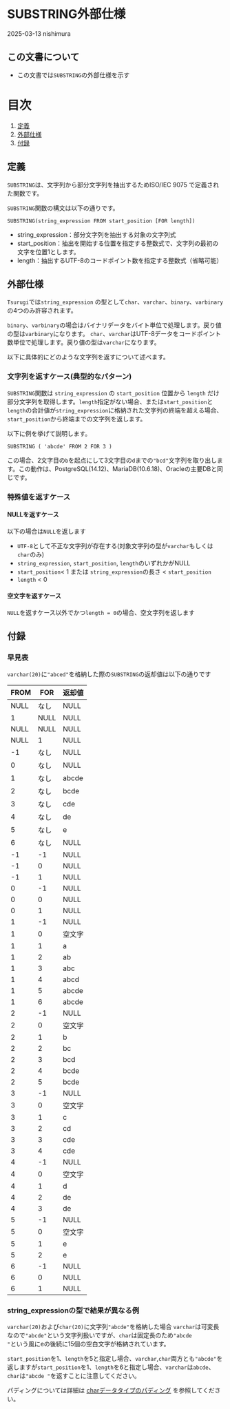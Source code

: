 # SUBSTRING外部仕様

2025-03-13 nishimura

## この文書について

* この文書では`SUBSTRING`の外部仕様を示す

# 目次

1. [定義](#定義)
2. [外部仕様](#外部仕様)
3. [付録](#付録)

## 定義

`SUBSTRING`は、文字列から部分文字列を抽出するためISO/IEC 9075 で定義された関数です。


`SUBSTRING`関数の構文は以下の通りです。

```
SUBSTRING(string_expression FROM start_position [FOR length])
```

* string_expression：部分文字列を抽出する対象の文字列式
* start_position：抽出を開始する位置を指定する整数式で、文字列の最初の文字を位置1とします。
* length：抽出するUTF-8のコードポイント数を指定する整数式（省略可能）

## 外部仕様

`Tsurugi`では`string_expression` の型として`char`、`varchar`、`binary`、`varbinary`の4つのみ許容されます。

`binary`、`varbinary`の場合はバイナリデータをバイト単位で処理します。戻り値の型は`varbinary`になります。
`char`、`varchar`はUTF-8データをコードポイント数単位で処理します。戻り値の型は`varchar`になります。

以下に具体的にどのような文字列を返すについて述べます。

### 文字列を返すケース(典型的なパターン)

`SUBSTRING`関数は `string_expression` の `start_position` 位置から `length` だけ部分文字列を取得します。`length`指定がない場合、または`start_position`と`length`の合計値が`string_expression`に格納された文字列の終端を超える場合、`start_position`から終端までの文字列を返します。

以下に例を挙げて説明します。

```
SUBSTRING ( 'abcde' FROM 2 FOR 3 )
```

この場合、2文字目の`b`を起点にして3文字目の`d`までの`"bcd"`文字列を取り出します。この動作は、PostgreSQL(14.12)、MariaDB(10.6.18)、Oracleの主要DBと同じです。

### 特殊値を返すケース

#### NULLを返すケース

以下の場合は`NULL`を返します

* `UTF-8`として不正な文字列が存在する(対象文字列の型が`varchar`もしくは`char`のみ)
*  `string_expression`, `start_position`, `length`のいずれかがNULL
* `start_position`< 1 または `string_expression`の長さ < `start_position`
* `length` < 0

#### 空文字を返すケース

`NULL`を返すケース以外でかつ`length = 0`の場合、空文字列を返します


## 付録

### 早見表

`varchar(20)`に`"abced"`を格納した際の`SUBSTRING`の返却値は以下の通りです

| FROM | FOR  |返却値 |
| ---- | ---- | ---- |
|NULL|なし |NULL|
|1 |NULL |NULL|
|NULL |NULL |NULL|
|NULL |1 |NULL|
|-1 |なし |NULL|
|0 |なし |NULL|
|1 |なし |abcde|
|2 |なし |bcde|
|3 |なし |cde|
|4 |なし |de|
|5 |なし |e|
|6 |なし |NULL|
|-1|-1|NULL|
|-1|0|NULL|
|-1|1|NULL|
|0|-1|NULL|
|0|0|NULL|
|0|1|NULL|
|1|-1|NULL|
|1|0|空文字|
|1|1|a|
|1|2|ab|
|1|3|abc|
|1|4|abcd|
|1|5|abcde|
|1|6|abcde|
|2|-1|NULL|
|2|0|空文字|
|2|1|b|
|2|2|bc|
|2|3|bcd|
|2|4|bcde|
|2|5|bcde|
|3|-1|NULL|
|3|0|空文字|
|3|1|c|
|3|2|cd|
|3|3|cde|
|3|4|cde|
|4|-1|NULL|
|4|0|空文字|
|4|1|d|
|4|2|de|
|4|3|de|
|5|-1|NULL|
|5|0|空文字|
|5|1|e|
|5|2|e|
|6|-1|NULL|
|6|0|NULL|
|6|1|NULL|

### string_expressionの型で結果が異なる例

`varchar(20)`および`char(20)`に文字列`"abcde"`を格納した場合
`varchar`は可変長なので`"abcde"`という文字列扱いですが、`char`は固定長のため`"abcde               "`という風にeの後続に15個の空白文字が格納されています。

`start_position`を1、`length`を5と指定し場合、`varchar`,`char`両方とも`"abcde"`を返しますが`start_position`を1、`length`を6と指定し場合、`varchar`は`abcde`、`char`は`"abcde "`を返すことに注意してください。

パディングについては詳細は
[charデータタイプのパディング](https://github.com/project-tsurugi/jogasaki/blob/master/docs/internal/char_padding.md) を参照してください。